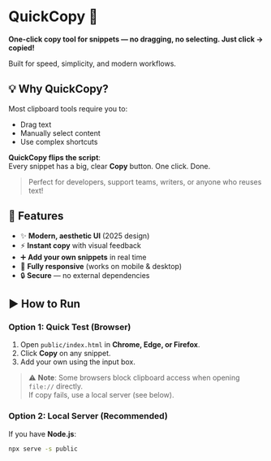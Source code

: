 # QuickCopy 🚀

**One-click copy tool for snippets — no dragging, no selecting. Just click → copied!**

Built for speed, simplicity, and modern workflows.

## 💡 Why QuickCopy?
Most clipboard tools require you to:
- Drag text
- Manually select content
- Use complex shortcuts

**QuickCopy flips the script**:  
Every snippet has a big, clear **Copy** button. One click. Done.

> Perfect for developers, support teams, writers, or anyone who reuses text!

## 🎨 Features
- ✨ **Modern, aesthetic UI** (2025 design)
- ⚡ **Instant copy** with visual feedback
- ➕ **Add your own snippets** in real time
- 📱 **Fully responsive** (works on mobile & desktop)
- 🔒 **Secure** — no external dependencies

## ▶️ How to Run
### Option 1: Quick Test (Browser)
1. Open `public/index.html` in **Chrome, Edge, or Firefox**.
2. Click **Copy** on any snippet.
3. Add your own using the input box.

> ⚠️ **Note**: Some browsers block clipboard access when opening `file://` directly.  
> If copy fails, use a local server (see below).

### Option 2: Local Server (Recommended)
If you have **Node.js**:
```bash
npx serve -s public